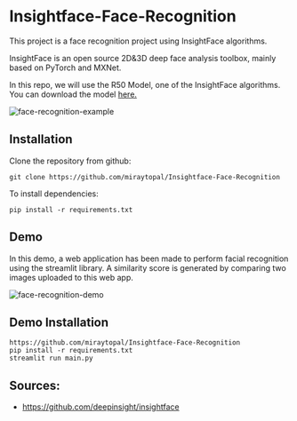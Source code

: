 # Insightface-Face-Recognition

This project is a face recognition project using InsightFace algorithms.

InsightFace is an open source 2D&3D deep face analysis toolbox, mainly based on PyTorch and MXNet.

In this repo, we will use the R50 Model, one of the InsightFace algorithms. You can download the model [here.](https://drive.google.com/file/d/1FPldzmZ6jHfaC-R-jLkxvQRP-cLgxjCT/view)


![face-recognition-example](https://user-images.githubusercontent.com/75898277/226749406-5b2e45fe-adb8-45b7-8b26-cff9937ad7ea.PNG)

Installation
--
Clone the repository from github:
```
git clone https://github.com/miraytopal/Insightface-Face-Recognition
```
To install dependencies:
```
pip install -r requirements.txt
```

Demo
-- 
In this demo, a web application has been made to perform facial recognition using the streamlit library. A similarity score is generated by comparing two images uploaded to this web app.


![face-recognition-demo](https://github.com/miraytopal/Insightface-Face-Recognition/assets/75898277/39780fdc-231c-42e7-baf4-45a5c1fa5508)


Demo Installation
--

```
https://github.com/miraytopal/Insightface-Face-Recognition
pip install -r requirements.txt
streamlit run main.py
```

Sources:
--
- https://github.com/deepinsight/insightface
